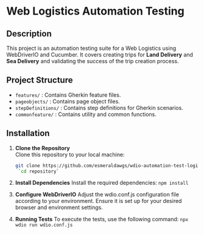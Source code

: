 # Web Logistics Automation Testing

## Description

This project is an automation testing suite for a Web Logistics using WebDriverIO and Cucumber. It covers creating trips for **Land Delivery** and **Sea Delivery** and validating the success of the trip creation process.

## Project Structure

- `features/` : Contains Gherkin feature files.
- `pageobjects/` : Contains page object files.
- `stepDefinitions/` : Contains step definitions for Gherkin scenarios.
- `commonfeature/` : Contains utility and common functions.

## Installation

1. **Clone the Repository**  
   Clone this repository to your local machine:
   ```bash
   git clone https://github.com/esmeraldawgs/wdio-automation-test-logistics-web.git
    `cd repository`

2. **Install Dependencies**
   Install the required dependencies:
   `npm install`

3. **Configure WebDriverIO**
   Adjust the wdio.conf.js configuration file according to your environment. Ensure it is set up for your desired browser and environment settings.
   
4. **Running Tests**
   To execute the tests, use the following command:
   `npx wdio run wdio.conf.js`